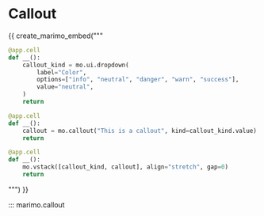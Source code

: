 # Callout

{{ create_marimo_embed("""

```python
@app.cell
def __():
    callout_kind = mo.ui.dropdown(
        label="Color",
        options=["info", "neutral", "danger", "warn", "success"],
        value="neutral",
    )
    return

@app.cell
def __():
    callout = mo.callout("This is a callout", kind=callout_kind.value)
    return

@app.cell
def __():
    mo.vstack([callout_kind, callout], align="stretch", gap=0)
    return
```

""") }}

::: marimo.callout
